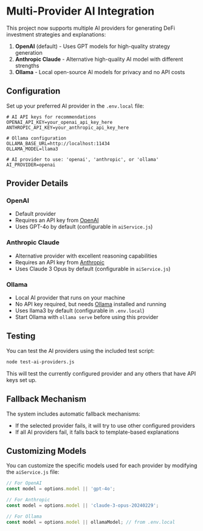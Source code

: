 # Multi-Provider AI Integration

This project now supports multiple AI providers for generating DeFi investment strategies and explanations:

1. **OpenAI** (default) - Uses GPT models for high-quality strategy generation
2. **Anthropic Claude** - Alternative high-quality AI model with different strengths
3. **Ollama** - Local open-source AI models for privacy and no API costs

## Configuration

Set up your preferred AI provider in the `.env.local` file:

```
# AI API keys for recommendations
OPENAI_API_KEY=your_openai_api_key_here
ANTHROPIC_API_KEY=your_anthropic_api_key_here

# Ollama configuration
OLLAMA_BASE_URL=http://localhost:11434
OLLAMA_MODEL=llama3

# AI provider to use: 'openai', 'anthropic', or 'ollama'
AI_PROVIDER=openai
```

## Provider Details

### OpenAI
- Default provider
- Requires an API key from [OpenAI](https://platform.openai.com/)
- Uses GPT-4o by default (configurable in `aiService.js`)

### Anthropic Claude
- Alternative provider with excellent reasoning capabilities
- Requires an API key from [Anthropic](https://www.anthropic.com/)
- Uses Claude 3 Opus by default (configurable in `aiService.js`)

### Ollama
- Local AI provider that runs on your machine
- No API key required, but needs [Ollama](https://ollama.ai/) installed and running
- Uses llama3 by default (configurable in `.env.local`)
- Start Ollama with `ollama serve` before using this provider

## Testing

You can test the AI providers using the included test script:

```bash
node test-ai-providers.js
```

This will test the currently configured provider and any others that have API keys set up.

## Fallback Mechanism

The system includes automatic fallback mechanisms:
- If the selected provider fails, it will try to use other configured providers
- If all AI providers fail, it falls back to template-based explanations

## Customizing Models

You can customize the specific models used for each provider by modifying the `aiService.js` file:

```javascript
// For OpenAI
const model = options.model || 'gpt-4o';

// For Anthropic
const model = options.model || 'claude-3-opus-20240229';

// For Ollama
const model = options.model || ollamaModel; // from .env.local
```
